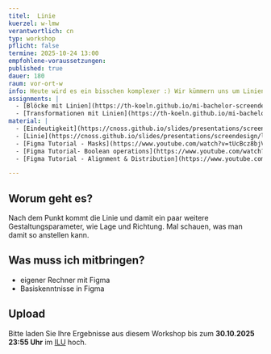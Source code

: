 ```yaml
---
titel:  Linie
kuerzel: w-lmw
verantwortlich: cn
typ: workshop
pflicht: false
termine: 2025-10-24 13:00
empfohlene-voraussetzungen:
published: true
dauer: 180
raum: vor-ort-w
info: Heute wird es ein bisschen komplexer :) Wir kümmern uns um Linien.
assignments: |
  - [Blöcke mit Linien](https://th-koeln.github.io/mi-bachelor-screendesign/assignments/basics-linie-ausrichtung/)
  - [Transformationen mit Linien](https://th-koeln.github.io/mi-bachelor-screendesign/assignments/basics-linie-transformation/)
material: |
  - [Eindeutigkeit](https://cnoss.github.io/slides/presentations/screendesign/eindeutigkeit/)
  - [Linie](https://cnoss.github.io/slides/presentations/screendesign/linie/)
  - [Figma Tutorial - Masks](https://www.youtube.com/watch?v=tUcBcz8bjVs)
  - [Figma Tutorial- Boolean operations](https://www.youtube.com/watch?v=8ZaX6qEcUCU)
  - [Figma Tutorial - Alignment & Distribution](https://www.youtube.com/watch?v=qQyaPqem0TA)

---
```


## Worum geht es?

Nach dem Punkt kommt die Linie und damit ein paar weitere Gestaltungsparameter, wie Lage und Richtung. Mal schauen, was man damit so anstellen kann.

## Was muss ich mitbringen?

-   eigener Rechner mit Figma
-   Basiskenntnisse in Figma

## Upload

Bitte laden Sie Ihre Ergebnisse aus diesem Workshop bis zum **30.10.2025 23:55 Uhr** im [ILU](https://ilu.th-koeln.de/ilias.php?baseClass=ilexercisehandlergui&cmdNode=cw:nq&cmdClass=ilObjExerciseGUI&cmd=showOverview&ref_id=679318&mode=ongoing&from_overview=1) hoch.

<!-- ## Mitschnitte

Die Mitschnitte der Session liegen im [Ilias](https://ilias.th-koeln.de/goto.php?target=fold_2049885&client_id=ILIAS_FH_Koeln). -->

<!--
## Sie haben keinen Rechner?
Kein Problem, denn wir haben welche. Allerdings nur Macs. Uuuuuhh. Wenn Sie einen brauchen, bitte rechtzeitig an Volker Schaefer wenden. Unsere Rechner können nur für die Workshops und Trainings ausgeliehen werden. Im MI Pool stehen aber immer Rechner für Sie bereit.
-->

